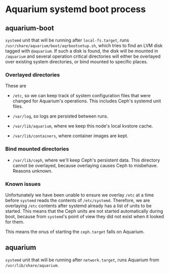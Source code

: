 # Aquarium systemd boot process

## aquarium-boot

`systemd` unit that will be running after `local-fs.target`, runs
`/usr/share/aquarium/boot/aqrbootsetup.sh`, which tries to find an LVM disk
tagged with `@aquarium`. If such a disk is found, the disk will be mounted in
`/aquarium` and several operation critical directories will either be overlayed
over existing system directories, or bind mounted to specific places.

### Overlayed directories

These are

* `/etc`, so we can keep track of system configuration files that were changed
  for Aquarium's operations. This includes Ceph's systemd unit files.

* `/var/log`, so logs are persisted between runs.

* `/var/lib/aquarium`, where we keep this node's local kvstore cache.

* `/var/lib/containers`, where container images are kept.

### Bind mounted directories

* `/var/lib/ceph`, where we'll keep Ceph's persistent data. This directory
  cannot be overlayed, because overlaying causes Ceph to misbehave. Reasons
  unknown.
  
### Known issues

Unfortunately we have been unable to ensure we overlay `/etc` at a time before
`systemd` reads the contents of `/etc/systemd`. Therefore, we are overlaying
`/etc` contents after systemd already has a list of units to be started. This
means that the Ceph units are not started automatically during boot, because
from `systemd`'s point of view they did not exist when it looked for them.

This means the onus of starting the `ceph.target` falls on Aquarium.


## aquarium

`systemd` unit that will be running after `network.target`, runs Aquarium from
`/usr/lib/share/aquarium`.

